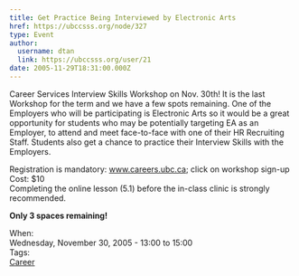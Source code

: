 ```yaml
---
title: Get Practice Being Interviewed by Electronic Arts 
href: https://ubccsss.org/node/327
type: Event
author:
  username: dtan
  link: https://ubccsss.org/user/21
date: 2005-11-29T18:31:00.000Z
---
```


<div class="field field-name-body field-type-text-with-summary field-label-hidden"><div class="field-items"><div class="field-item even"><p>Career Services Interview Skills Workshop on Nov. 30th! It is the last Workshop for the term and we have a few spots remaining. One of the Employers who will be participating is Electronic Arts so it would be a great opportunity for students who may be potentially targeting EA as an Employer, to attend and meet face-to-face with one of their HR Recruiting Staff. Students also get a chance to practice their Interview Skills with the Employers. </p>
<p>Registration is mandatory: <a href="http://www.careers.ubc.ca">www.careers.ubc.ca</a>; click on workshop sign-up<br>
Cost: $10<br>
Completing the online lesson (5.1) before the in-class clinic is strongly recommended.</p>
<p><strong>Only 3 spaces remaining!</strong></p>
</div></div></div><div class="field field-name-field-dates field-type-datetime field-label-above"><div class="field-label">When:&#xA0;</div><div class="field-items"><div class="field-item even"><span class="date-display-single">Wednesday, November 30, 2005 - <span class="date-display-range"><span class="date-display-start">13:00</span> to <span class="date-display-end">15:00</span></span></span></div></div></div>    <footer>
    <div class="field field-name-field-tags field-type-taxonomy-term-reference field-label-above"><div class="field-label">Tags:&#xA0;</div><div class="field-items"><div class="field-item even"><a href="/career">Career</a></div></div></div>      </footer>